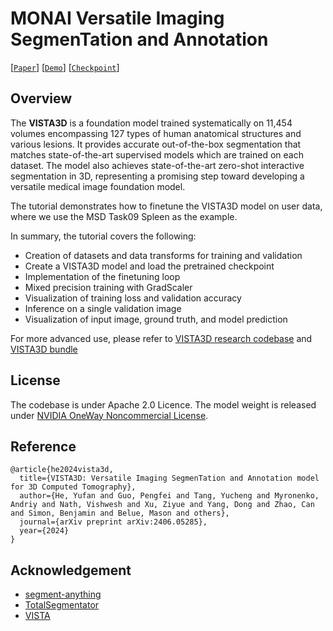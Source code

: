# MONAI **V**ersatile **I**maging **S**egmen**T**ation and **A**nnotation
[[`Paper`](https://arxiv.org/pdf/2406.05285)] [[`Demo`](https://build.nvidia.com/nvidia/vista-3d)] [[`Checkpoint`](https://developer.download.nvidia.com/assets/Clara/monai/tutorials/model_zoo/model_vista3d.pt)]
## Overview

The **VISTA3D** is a foundation model trained systematically on 11,454 volumes encompassing 127 types of human anatomical structures and various lesions. It provides accurate out-of-the-box segmentation that matches state-of-the-art supervised models which are trained on each dataset. The model also achieves state-of-the-art zero-shot interactive segmentation in 3D, representing a promising step toward developing a versatile medical image foundation model.

The tutorial demonstrates how to finetune the VISTA3D model on user data, where we use the MSD Task09 Spleen as the example.

In summary, the tutorial covers the following:
- Creation of datasets and data transforms for training and validation
- Create a VISTA3D model and load the pretrained checkpoint
- Implementation of the finetuning loop
- Mixed precision training with GradScaler
- Visualization of training loss and validation accuracy
- Inference on a single validation image
- Visualization of input image, ground truth, and model prediction

For more advanced use, please refer to [VISTA3D research codebase](https://github.com/Project-MONAI/VISTA/tree/main/vista3d) and [VISTA3D bundle](https://github.com/Project-MONAI/model-zoo/tree/dev/models/vista3d)
## License

The codebase is under Apache 2.0 Licence. The model weight is released under [NVIDIA OneWay Noncommercial License](./NVIDIA%20OneWay%20Noncommercial%20License.txt).

## Reference

```
@article{he2024vista3d,
  title={VISTA3D: Versatile Imaging SegmenTation and Annotation model for 3D Computed Tomography},
  author={He, Yufan and Guo, Pengfei and Tang, Yucheng and Myronenko, Andriy and Nath, Vishwesh and Xu, Ziyue and Yang, Dong and Zhao, Can and Simon, Benjamin and Belue, Mason and others},
  journal={arXiv preprint arXiv:2406.05285},
  year={2024}
}
```

## Acknowledgement
- [segment-anything](https://github.com/facebookresearch/segment-anything)
- [TotalSegmentator](https://github.com/wasserth/TotalSegmentator)
- [VISTA](https://github.com/Project-MONAI/VISTA)
